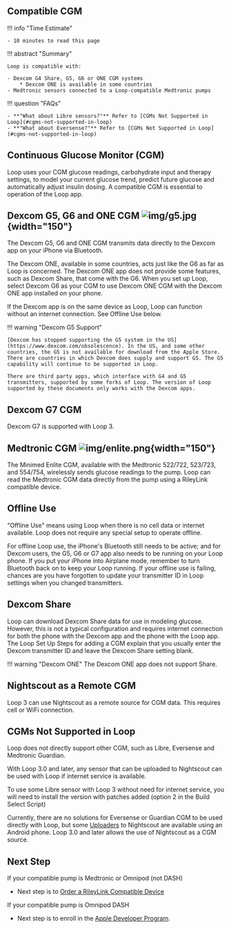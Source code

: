 ## Compatible CGM

!!! info "Time Estimate"

    - 10 minutes to read this page

!!! abstract "Summary"

    Loop is compatible with:

    - Dexcom G4 Share, G5, G6 or ONE CGM systems
        * Dexcom ONE is available in some countries
    - Medtronic sensors connected to a Loop-compatible Medtronic pumps

!!! question "FAQs"

    - **"What about Libre sensors?"** Refer to [CGMs Not Supported in Loop](#cgms-not-supported-in-loop)
    - **"What about Eversense?"** Refer to [CGMs Not Supported in Loop](#cgms-not-supported-in-loop)


## Continuous Glucose Monitor (CGM)

Loop uses your CGM glucose readings, carbohydrate input and therapy settings, to model your current glucose trend, predict future glucose and automatically adjust insulin dosing. A compatible CGM is essential to operation of the Loop app.


## Dexcom G5, G6 and ONE CGM ![img/g5.jpg](img/g5.jpg){width="150"}

The Dexcom G5, G6 and ONE CGM transmits data directly to the Dexcom app on your iPhone via Bluetooth.

The Dexcom ONE, available in some countries, acts just like the G6 as far as Loop is concerned. The Dexcom ONE app does not provide some features, such as Dexcom Share, that come with the G6. When you set up Loop, select Dexcom G6 as your CGM to use Dexcom ONE CGM with the Dexcom ONE app installed on your phone.

If the Dexcom app is on the same device as Loop, Loop can function without an internet connection. See Offline Use below.

!!! warning "Dexcom G5 Support"

    [Dexcom has stopped supporting the G5 system in the US](https://www.dexcom.com/obsolescence). In the US, and some other countries, the G5 is not available for download from the Apple Store. There are countries in which Dexcom does supply and support G5. The G5 capability will continue to be supported in Loop.

    There are third party apps, which interface with G4 and G5 transmitters, supported by some forks of Loop. The version of Loop supported by these documents only works with the Dexcom apps.

## Dexcom G7 CGM

Dexcom G7 is supported with Loop 3.



## Medtronic CGM ![img/enlite.png](img/enlite.png){width="150"}

The Minimed Enlite CGM, available with the Medtronic 522/722, 523/723, and 554/754, wirelessly sends glucose readings to the pump. Loop can read the Medtronic CGM data directly from the pump using a RileyLink compatible device.

## Offline Use

"Offline Use" means using Loop when there is no cell data or internet available. Loop does not require any special setup to operate offline.

For offline Loop use, the iPhone's Bluetooth still needs to be active; and for Dexcom users, the G5, G6 or G7 app also needs to be running on your Loop phone. If you put your iPhone into Airplane mode, remember to turn Bluetooth back on to keep your Loop running. If your offline use is failing, chances are you have forgotten to update your transmitter ID in Loop settings when you changed transmitters.

## Dexcom Share

Loop can download Dexcom Share data for use in modeling glucose. However, this is not a typical configuration and requires internet connection for both the phone with the Dexcom app and the phone with the Loop app.  The Loop Set Up Steps for adding a CGM explain that you usually enter the Dexcom transmitter ID and leave the Dexcom Share setting blank.

!!! warning "Dexcom ONE"
    The Dexcom ONE app does not support Share.

## Nightscout as a Remote CGM

Loop 3 can use Nightscout as a remote source for CGM data. This requires cell or WiFi connection.


## CGMs Not Supported in Loop

Loop does not directly support other CGM, such as Libre, Eversense and Medtronic Guardian.

With Loop 3.0 and later, any sensor that can be uploaded to Nightscout can be used with Loop if internet service is available.

To use some Libre sensor with Loop 3 without need for internet service, you will need to install the version with patches added (option 2 in the Build Select Script)

Currently, there are no solutions for Eversense or Guardian CGM to be used directly with Loop, but some [Uploaders](https://nightscout.github.io/uploader/uploaders/) to Nightscout are available using an Android phone. Loop 3.0 and later allows the use of Nightscout as a CGM source.

## Next Step

If your compatible pump is Medtronic or Omnipod (not DASH)

* Next step is to [Order a RileyLink Compatible Device](step5.md)

If your compatible pump is Omnipod DASH

* Next step is to enroll in the [Apple Developer Program](step6.md).
